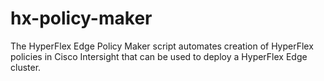 # hx-policy-maker
The HyperFlex Edge Policy Maker script automates creation of HyperFlex policies in Cisco Intersight that can be used to deploy a HyperFlex Edge cluster.

